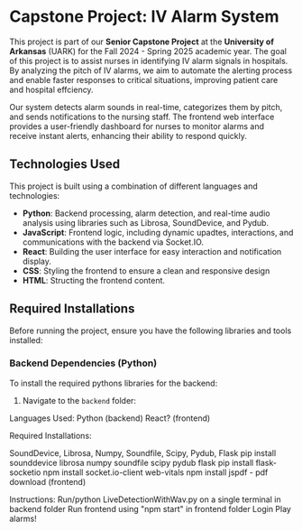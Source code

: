 # Capstone Project: IV Alarm System

This project is part of our **Senior Capstone Project** at the **University of Arkansas** (UARK) for the Fall 2024 - Spring 2025 academic year. The goal of this project is to assist nurses in identifying IV alarm signals in hospitals. By analyzing the pitch of IV alarms, we aim to automate the alerting process and enable faster responses to critical situations, improving patient care and hospital effciency.

Our system detects alarm sounds in real-time, categorizes them by pitch, and sends notifications to the nursing staff. The frontend web interface provides a user-friendly dashboard for nurses to monitor alarms and receive instant alerts, enhancing their ability to respond quickly.

## Technologies Used
This project is built using a combination of different languages and technologies:
- **Python**: Backend processing, alarm detection, and real-time audio analysis using libraries such as Librosa, SoundDevice, and Pydub.
- **JavaScript**: Frontend logic, including dynamic upadtes, interactions, and communications with the backend via Socket.IO.
- **React**: Building the user interface for easy interaction and notification display.
- **CSS**: Styling the frontend to ensure a clean and responsive design
- **HTML**: Structing the frontend content.

## Required Installations
Before running the project, ensure you have the following libraries and tools installed:

### Backend Dependencies (Python)
To install the required pythons libraries for the backend:
1. Navigate to the `backend` folder:
   

Languages Used:
Python (backend)
React? (frontend)

Required Installations:

SoundDevice, Librosa, Numpy, Soundfile, Scipy, Pydub, Flask
    pip install sounddevice librosa numpy soundfile scipy pydub flask
    pip install flask-socketio
    npm install socket.io-client web-vitals
    npm install jspdf - pdf download (frontend)


Instructions:
    Run/python LiveDetectionWithWav.py on a single terminal in backend folder
    Run frontend using "npm start" in frontend folder
    Login
    Play alarms!
